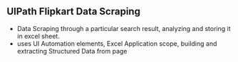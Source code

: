 ## UIPath Flipkart Data Scraping

- Data Scraping through a particular search result, analyzing and storing it in excel sheet.
- uses UI Automation elements, Excel Application scope, building and extracting Structured Data from page

